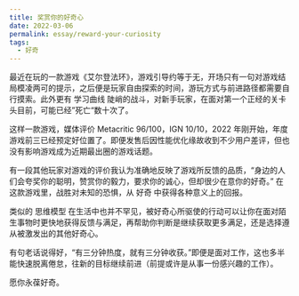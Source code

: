 ```yaml
---
title: 奖赏你的好奇心
date: 2022-03-06
permalink: essay/reward-your-curiosity
tags:
  - 好奇
---
```

最近在玩的一款游戏《艾尔登法环》，游戏引导约等于无，开场只有一句对游戏结局模凌两可的提示，之后便是玩家自由探索的时间，游玩方式与前进路径都需要自行摸索。此外更有 学习曲线 陡峭的战斗，对新手玩家，在面对第一个正经的关卡头目前，可能已经”死亡“数十次了。

这样一款游戏，媒体评价 Metacritic 96/100，IGN 10/10，2022 年刚开始，年度游戏前三已经预定好位置了。即便发售后因性能优化缘故收到不少用户差评，但也没有影响游戏成为近期最出圈的游戏话题。

有一段其他玩家对游戏的评价我认为准确地反映了游戏所反馈的品质，“身边的人们会夸奖你的聪明，赞赏你的毅力，要求你的诚心，但却很少在意你的好奇。” 在这款游戏里，战胜对未知的恐惧，从 好奇 中获得各种意义上的回报。

类似的 思维模型 在生活中也并不罕见，被好奇心所驱使的行动可以让你在面对陌生事物时更快地获得反馈与满足，再帮助你判断是继续获取更多满足，还是选择遵从被激发出的其他好奇心。

有句老话说得好，“有三分钟热度，就有三分钟收获。”即便是面对工作，这也多半能快速脱离倦怠，往新的目标继续前进（前提或许是从事一份感兴趣的工作）。

愿你永葆好奇。